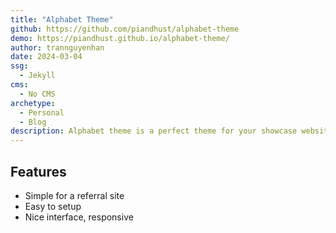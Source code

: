 ```yaml
---
title: "Alphabet Theme"
github: https://github.com/piandhust/alphabet-theme
demo: https://piandhust.github.io/alphabet-theme/ 
author: trannguyenhan
date: 2024-03-04
ssg:
  - Jekyll
cms:
  - No CMS
archetype:
  - Personal
  - Blog
description: Alphabet theme is a perfect theme for your showcase website.
---
```


## Features

* Simple for a referral site
* Easy to setup
* Nice interface, responsive
